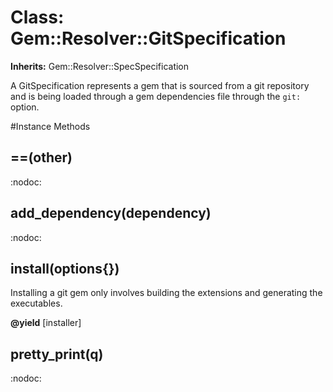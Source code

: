 # Class: Gem::Resolver::GitSpecification
**Inherits:** Gem::Resolver::SpecSpecification
    

A GitSpecification represents a gem that is sourced from a git repository and
is being loaded through a gem dependencies file through the `git:` option.



#Instance Methods
## ==(other) [](#method-i-==)
:nodoc:

## add_dependency(dependency) [](#method-i-add_dependency)
:nodoc:

## install(options{}) [](#method-i-install)
Installing a git gem only involves building the extensions and generating the
executables.

**@yield** [installer] 

## pretty_print(q) [](#method-i-pretty_print)
:nodoc:

